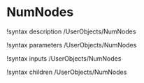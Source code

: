 <!-- MOOSE Documentation Stub: Remove this when content is added. -->

# NumNodes
!syntax description /UserObjects/NumNodes

!syntax parameters /UserObjects/NumNodes

!syntax inputs /UserObjects/NumNodes

!syntax children /UserObjects/NumNodes
